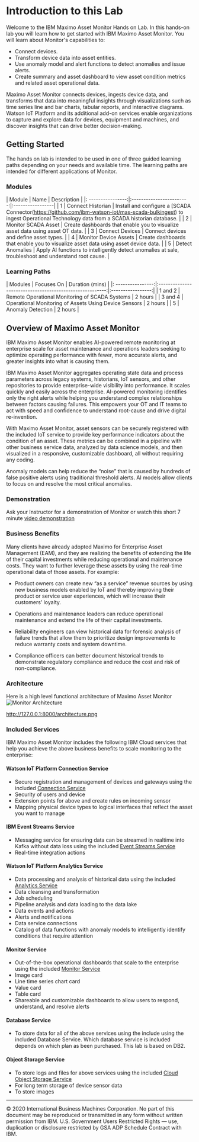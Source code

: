# Introduction to this Lab

Welcome to the IBM Maximo Asset Monitor Hands on Lab.  In this hands-on lab you will learn how to get started with IBM Maximo Asset Monitor. You will learn about Monitor's capabilities to:

* Connect devices.
* Transform device data into asset entities.
* Use anomaly model and alert functions to detect anomalies and issue alerts.
* Create summary and asset dashboard to view asset condition metrics and related asset operational data.

Maximo Asset Monitor connects devices, ingests device data, and transforms that data into meaningful insights through visualizations such as time series line and bar charts, tabular reports, and interactive diagrams. Watson IoT Platform and its additional add-on services enable organizations to capture and explore data for devices, equipment and machines, and discover insights that can drive better decision-making.

## Getting Started

The hands on lab is intended to be used in one of three guided learning paths depending on your needs and available time.  The learning paths are intended for different applications of Monitor.

### Modules

|  Module           |    Name                  | Description      |
|: ----------------:|:------------------------:|:-----------------|
| 1                 |  Connect Historian | Install and configure a [SCADA Connector(https://github.com/ibm-watson-iot/mas-scada-bulkingest) to ingest Operational Technology data from a SCADA historian database. |
| 2                 |  Monitor SCADA Asset  |   Create dashboards that enable you to visualize asset data using asset OT data.       |
| 3                 |  Connect Devices  | Connect devices and define asset types.     |
| 4                 |  Monitor Device Assets   | Create dashboards that enable you to visualize asset data using asset device data.      |
| 5                 |  Detect Anomalies | Apply AI functions to intelligently detect anomalies at sale, troubleshoot and understand root cause.       |

### Learning Paths

|  Modules         |    Focuses On                                             | Duration (mins)   |
|: ----------------:|:--------------------------------------------------------:|:-----------------:|
| 1 and 2          |  Remote Operational Monitoring of SCADA Systems           |     2 hours       |
| 3 and 4          |  Operational Monitoring of Assets Using Device Sensors    |     2 hours       |
| 5                |  Anomaly Detection                                        |     2 hours       |

## Overview of Maximo Asset Monitor

IBM Maximo Asset Monitor enables AI-powered remote monitoring at enterprise scale for asset maintenance and operations leaders seeking to optimize operating performance with fewer, more accurate alerts, and greater insights into what is causing them.

IBM Maximo Asset Monitor aggregates operating state data and process parameters across legacy systems, historians, IoT sensors, and other repositories to provide enterprise-wide visibility into performance. It scales quickly and easily across the enterprise. AI-powered monitoring identifies only the right alerts while helping you understand complex relationships between factors causing failures. This empowers your OT and IT teams to act with speed and confidence to understand root-cause and drive digital re-invention.

With Maximo Asset Monitor, asset sensors can be securely registered with the included IoT service to provide key performance indicators about the condition of an asset. These metrics can be combined in a pipeline with other business service data, analyzed by data science models, and then visualized in a responsive, customizable dashboard, all without requiring any coding.

Anomaly models can help reduce the “noise” that is caused by hundreds of false positive alerts using traditional threshold alerts. AI models allow clients to focus on and resolve the most critical anomalies.

###  Demonstration

Ask your Instructor for a demonstration of Monitor or watch this short 7 minute [video demonstration](https://youtu.be/IyQgRwAseLU)

### Business Benefits

Many clients have already adopted Maximo for Enterprise Asset Management (EAM), and they are realizing the benefits of extending the life of their capital investments while reducing operational and maintenance costs. They want to further leverage these assets by using the real-time operational data of those assets. For example:

* Product owners can create new “as a service” revenue sources by using new business models enabled by IoT and thereby improving their product or service user experiences, which will increase their customers’ loyalty.

* Operations and maintenance leaders can reduce operational maintenance and extend the life of their capital investments.

* Reliability engineers can view historical data for forensic analysis of failure trends that allow them to prioritize design improvements to reduce warranty costs and system downtime.

* Compliance officers can better document historical trends to demonstrate regulatory compliance and reduce the cost and risk of non-compliance.

### Architecture

Here is a high level functional architecture of Maximo Asset Monitor
![Monitor Architecture](img/architecture.png)

http://127.0.0.1:8000/architecture.png
### Included Services
IBM Maximo Asset Monitor includes the following IBM Cloud services that help you achieve the above business benefits to scale monitoring to the enterprise:

#### Watson IoT Platform Connection Service
* Secure registration and management of devices and gateways using the included [Connection Service](https://www.ibm.com/support/knowledgecenter/SSQP8H/iot/developing/develop.html)
* Security of users and device
* Extension points for above and create rules on incoming sensor
* Mapping physical device types to logical interfaces that reflect the asset you want to manage


#### IBM Event Streams Service

* Messaging service for ensuring data can be streamed in realtime into Kafka without data loss using the included [Event Streams Service](https://www.ibm.com/support/knowledgecenter/SSQP8H/iot/developing/data_access_messagehub.html)
* Real-time integration actions

#### Watson IoT Platform Analytics Service

* Data processing and analysis of historical data using the included [Analytics Service](https://www.ibm.com/support/knowledgecenter/SSQP8H/iot/analytics/as_overview.html)
* Data cleansing and transformation
* Job scheduling
* Pipeline analysis and data loading to the data lake
* Data events and actions
* Alerts and notifications
* Data service connections
* Catalog of data functions with anomaly models to intelligently identify conditions that require attention

#### Monitor Service

* Out-of-the-box operational dashboards that scale to the enterprise using the included [Monitor Service](https://www.ibm.com/support/knowledgecenter/SSQP8H/iot/dashboard/monitoring.html)
* Image card
* Line time series chart card
* Value card
* Table card
* Shareable and customizable dashboards to allow users to respond, understand, and resolve alerts

#### Database Service

* To store data for all of the above services using the include using the included Database Service.  Which database service is included depends on which plan as been purchased. This lab is based on DB2.

#### Object Storage Service

* To store logs and files for above services using the included [Cloud Object Storage Service](https://www.ibm.com/support/knowledgecenter/SSQP8H/iot/analytics/as_logs.html)
* For long term storage of device sensor data
* To store images


---
© 2020 International Business Machines Corporation.  No part of this document may be reproduced or transmitted in any form without written permission from IBM.  U.S. Government Users Restricted Rights — use, duplication or disclosure restricted by GSA ADP Schedule Contract with IBM.
